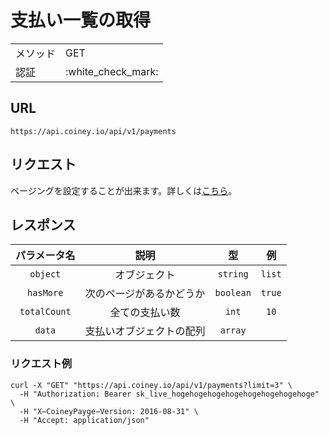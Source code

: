 # 支払い一覧の取得

<table>
  <tr>
    <td>メソッド</td>
    <td>GET</td>
  </tr>
  <tr>
    <td>認証</td>
    <td>:white_check_mark:</td>
  </tr>
</table>

## URL

```
https://api.coiney.io/api/v1/payments
```

## リクエスト

ページングを設定することが出来ます。詳しくは[こちら](../../api-spec/pagination.md)。

## レスポンス

|パラメータ名|説明|型|例|
|:----:|:----:|:----:|:----:|
|`object`|オブジェクト|`string`|`list`|
|`hasMore`|次のページがあるかどうか|`boolean`|`true`|
|`totalCount`|全ての支払い数|`int`|`10`|
|`data`|支払いオブジェクトの配列|`array`||

### リクエスト例

```
curl -X "GET" "https://api.coiney.io/api/v1/payments?limit=3" \
  -H "Authorization: Bearer sk_live_hogehogehogehogehogehogehogehoge" \
  -H "X−CoineyPayge−Version: 2016-08-31" \
  -H "Accept: application/json"
```
